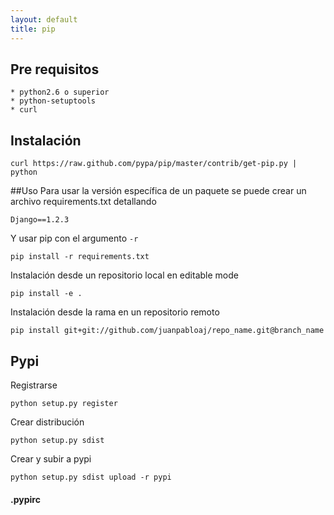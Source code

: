 ```yaml
---
layout: default
title: pip
---
```

## Pre requisitos

    * python2.6 o superior
    * python-setuptools
    * curl

## Instalación

    curl https://raw.github.com/pypa/pip/master/contrib/get-pip.py | python

##Uso
Para usar la versión específica de un paquete se puede crear un archivo requirements.txt detallando

    Django==1.2.3

Y usar pip con el argumento `-r`

    pip install -r requirements.txt

Instalación desde un repositorio local en editable mode

    pip install -e .

Instalación desde la rama en un repositorio remoto

    pip install git+git://github.com/juanpabloaj/repo_name.git@branch_name

## Pypi

Registrarse

    python setup.py register

Crear distribución

    python setup.py sdist

Crear y subir a pypi

    python setup.py sdist upload -r pypi

#### .pypirc
